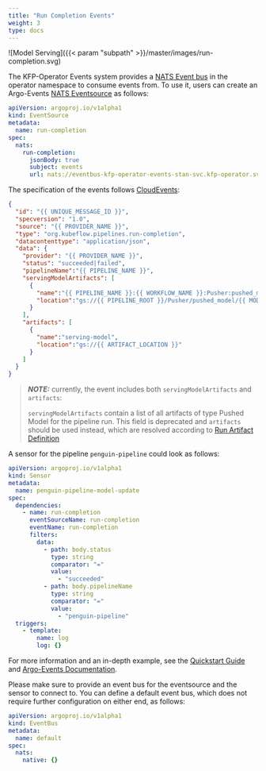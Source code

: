 ```yaml
---
title: "Run Completion Events"
weight: 3
type: docs
---
```


![Model Serving]({{< param "subpath" >}}/master/images/run-completion.svg)

The KFP-Operator Events system provides a [NATS Event bus](https://nats.io/) in the operator namespace to consume events from. 
To use it, users can create an Argo-Events [NATS Eventsource](https://argoproj.github.io/argo-events/eventsources/setup/nats/) as follows:

```yaml
apiVersion: argoproj.io/v1alpha1
kind: EventSource
metadata:
  name: run-completion
spec:
  nats:
    run-completion:
      jsonBody: true
      subject: events
      url: nats://eventbus-kfp-operator-events-stan-svc.kfp-operator.svc:4222
```

The specification of the events follows [CloudEvents](https://github.com/cloudevents/spec/blob/v1.0.2/cloudevents/formats/json-format.md):

```json
{
  "id": "{{ UNIQUE_MESSAGE_ID }}",
  "specversion": "1.0",
  "source": "{{ PROVIDER_NAME }}",
  "type": "org.kubeflow.pipelines.run-completion",
  "datacontenttype": "application/json",
  "data": {
    "provider": "{{ PROVIDER_NAME }}",
    "status": "succeeded|failed",
    "pipelineName":"{{ PIPELINE_NAME }}",
    "servingModelArtifacts": [
      {
        "name":"{{ PIPELINE_NAME }}:{{ WORKFLOW_NAME }}:Pusher:pushed_model:{{ PUSHER_INDEX }}",
        "location":"gs://{{ PIPELINE_ROOT }}/Pusher/pushed_model/{{ MODEL_VERSION }}"
      }
    ],
    "artifacts": [
      {
        "name":"serving-model",
        "location":"gs://{{ ARTIFACT_LOCATION }}"
      }
    ]
  }
}
```

> **_NOTE:_** currently, the event includes both `servingModelArtifacts` and `artifacts`:
> 
> `servingModelArtifacts` contain a list of all artifacts of type Pushed Model for the pipeline run. This field is deprecated and `artifacts` should be used instead, 
> which are resolved according to [Run Artifact Definition](../resources/run/#run-artifact-definition)

A sensor for the pipeline `penguin-pipeline` could look as follows:

```yaml
apiVersion: argoproj.io/v1alpha1
kind: Sensor
metadata:
  name: penguin-pipeline-model-update
spec:
  dependencies:
    - name: run-completion
      eventSourceName: run-completion
      eventName: run-completion
      filters:
        data:
          - path: body.status
            type: string
            comparator: "="
            value:
              - "succeeded"
          - path: body.pipelineName
            type: string
            comparator: "="
            value:
              - "penguin-pipeline"
  triggers:
    - template:
        name: log
        log: {}
```

For more information and an in-depth example, see the [Quickstart Guide](../../getting-started#5-optional-deploy-newly-trained-models) and [Argo-Events Documentation](https://argoproj.github.io/argo-events/).

Please make sure to provide an event bus for the eventsource and the sensor to connect to.
You can define a default event bus, which does not require further configuration on either end, as follows:

```yaml
apiVersion: argoproj.io/v1alpha1
kind: EventBus
metadata:
  name: default
spec:
  nats:
    native: {}
```
